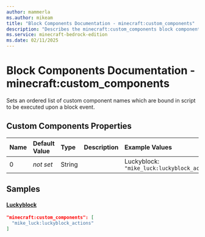 ```yaml
---
author: mammerla
ms.author: mikeam
title: "Block Components Documentation - minecraft:custom_components"
description: "Describes the minecraft:custom_components block component"
ms.service: minecraft-bedrock-edition
ms.date: 02/11/2025 
---
```


# Block Components Documentation - minecraft:custom_components

Sets an ordered list of custom component names which are bound in script to be executed upon a block event.


## Custom Components Properties

|Name       |Default Value |Type |Description |Example Values |
|:----------|:-------------|:----|:-----------|:------------- |
| 0 | *not set* | String |  | Luckyblock: `"mike_luck:luckyblock_actions"` | 

## Samples

#### [Luckyblock](https://github.com/microsoft/minecraft-samples/tree/main/lucky_block/version_1/behavior_packs/mike_luck/blocks/luckyblock.json)


```json
"minecraft:custom_components": [
  "mike_luck:luckyblock_actions"
]
```
